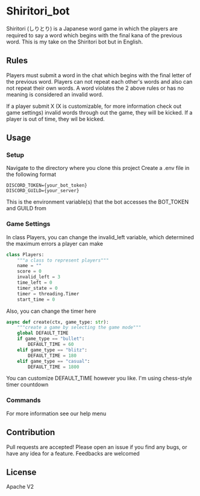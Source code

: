# Shiritori_bot
Shiritori (しりとり) is a Japanese word game in which the players are required to say a word which begins with the final kana of the previous word.
This is my take on the Shiritori bot but in English.

## Rules
Players must submit a word in the chat which begins with the final letter of the previous word.
Players can not repeat each other's words and also can not repeat their own words.
A word violates the 2 above rules or has no meaning is considered an invalid word.

If a player submit X (X is customizable, for more information check out game settings) invalid words through out the game, they will be kicked.
If a player is out of time, they wil be kicked.

## Usage
### Setup
Navigate to the directory where you clone this project
Create a .env file in the following format

```
DISCORD_TOKEN={your_bot_token}
DISCORD_GUILD={your_server}
```

This is the environment variable(s) that the bot accesses the BOT_TOKEN and GUILD from

### Game Settings

In class Players, you can change the invalid_left variable, which determined the maximum errors a player can make
```python
class Players:
    """a class to represent players"""
    name = ""
    score = 0
    invalid_left = 3
    time_left = 0
    timer_state = 0
    timer = threading.Timer
    start_time = 0
```

Also, you can change the timer here

```python
async def create(ctx, game_type: str):
    """create a game by selecting the game mode"""
    global DEFAULT_TIME
    if game_type == "bullet":
        DEFAULT_TIME = 60
    elif game_type == "blitz":
        DEFAULT_TIME = 180
    elif game_type == "casual":
        DEFAULT_TIME = 1800
```

You can customize DEFAULT_TIME however you like. I'm using chess-style timer countdown

### Commands
For more information see our help menu

## Contribution
Pull requests are accepted! Please open an issue if you find any bugs, or have any idea for a feature. Feedbacks are welcomed

## License
Apache V2













